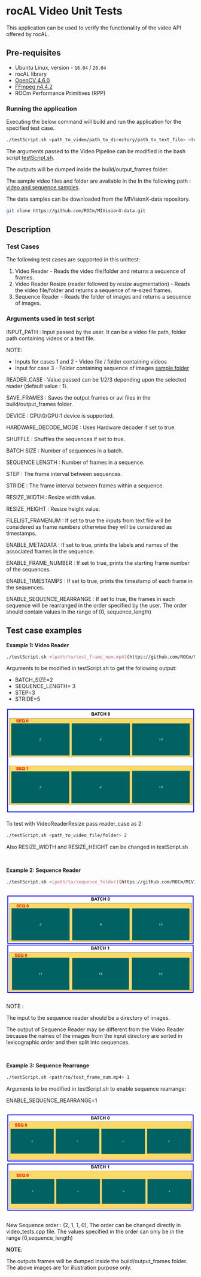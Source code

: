 # rocAL Video Unit Tests

This application can be used to verify the functionality of the video API offered by rocAL.

## Pre-requisites

* Ubuntu Linux, version - `18.04` / `20.04`
* rocAL library
* [OpenCV 4.6.0](https://github.com/opencv/opencv/releases/tag/4.6.0)
* [FFmpeg n4.4.2](https://github.com/FFmpeg/FFmpeg/releases/tag/n4.4.2)
* ROCm Performance Primitives (RPP)

### Running the application

Executing the below command will build and run the application for the specified test case.

````bash
./testScript.sh <path_to_video/path_to_directory/path_to_text_file> <test-case>
````

The arguments passed to the Video Pipeline can be modified in the bash script [testScript.sh](./testScript.sh).

The outputs will be dumped inside the build/output_frames folder.

The sample video files and folder are available in the In the following path : [video and sequence samples](https://github.com/ROCm/MIVisionX-data/tree/main/rocal_data/video_and_sequence_samples).

The data samples can be downloaded from the MIVisionX-data repository.

```bash
git clone https://github.com/ROCm/MIVisionX-data.git
```

## Description

### Test Cases

The following test cases are supported in this unittest:
1. Video Reader - Reads the video file/folder and returns a sequence of frames.
2. Video Reader Resize (reader followed by resize augmentation)  - Reads the video file/folder and returns a sequence of re-sized frames.
3. Sequence Reader - Reads the folder of images and returns a sequence of images.

### Arguments used in test script

INPUT_PATH : Input passed by the user. It can be a video file path, folder path containing videos or a text file.

  NOTE:

  * Inputs for cases 1 and 2 - Video file / folder containing videos
  * Input for case 3 - Folder containing sequence of images [sample folder](https://github.com/ROCm/MIVisionX-data/tree/main/rocal_data/video_and_sequence_samples/sequence)

READER_CASE : Value passed can be 1/2/3 depending upon the selected reader (default value : 1).

SAVE_FRAMES : Saves the output frames or avi files in the build/output_frames folder.

DEVICE : CPU:0/GPU:1 device is supported.

HARDWARE_DECODE_MODE : Uses Hardware decoder if set to true.

SHUFFLE : Shuffles the sequences if set to true.

BATCH SIZE : Number of sequences in a batch.

SEQUENCE LENGTH : Number of frames in a sequence.

STEP : The frame interval between sequences.

STRIDE : The frame interval between frames within a sequence.

RESIZE_WIDTH : Resize width value.

RESIZE_HEIGHT : Resize height value.

FILELIST_FRAMENUM : If set to true the inputs from text file will be considered as frame numbers otherwise they will be considered as timestamps.

ENABLE_METADATA : If set to true, prints the labels and names of the associated frames in the sequence.

ENABLE_FRAME_NUMBER : If set to true, prints the starting frame number of the sequences.

ENABLE_TIMESTAMPS : If set to true, prints the timestamp of each frame in the sequences.

ENABLE_SEQUENCE_REARRANGE : If set to true, the frames in each sequence will be rearranged in the order specified by the user. The order should contain values in the range of [0, sequence_length)

## Test case examples

**Example 1: Video Reader**

```bash
./testScript.sh <[path/to/test_frame_num.mp4](https://github.com/ROCm/MIVisionX-data/blob/main/rocal_data/video_and_sequence_samples/test_frame/test_frame_num.mp4)> 1
```

Arguments to be modified in testScript.sh to get the following output:

* BATCH_SIZE=2
* SEQUENCE_LENGTH= 3
* STEP=3
* STRIDE=5

![video_reader.png](./samples/video_reader.png)

To test with VideoReaderResize pass reader_case as 2:

```bash
./testScript.sh <path_to_video_file/folder> 2
```

Also RESIZE_WIDTH and RESIZE_HEIGHT can be changed in testScript.sh

<br>

**Example 2: Sequence Reader**

```bash
./testScript.sh <[path/to/sequence_folder](https://github.com/ROCm/MIVisionX-data/tree/main/rocal_data/video_and_sequence_samples/sequence)> 3 
```

![sequence_reader.png](./samples/sequence_reader.png)

NOTE :

The input to the sequence reader should be a directory of images.

The output of Sequence Reader may be different from the Video Reader because the names of the images from the input directory are sorted in lexicographic order and then split into sequences.

<br>

**Example 3: Sequence Rearrange**

```bash
./testScript.sh <path/to/test_frame_num.mp4> 1
```

Arguments to be modified in testScript.sh to enable sequence rearrange:

ENABLE_SEQUENCE_REARRANGE=1

![sequence_rearrange.png](./samples/sequence_rearrange.png)

New Sequence order : (2, 1, 1, 0), The order can be changed directly in video_tests.cpp file. The values specified in the order can only be in the range [0,sequence_length)

**NOTE**:

The outputs frames will be dumped inside the build/output_frames folder. The above images are for illustration purpose only.
